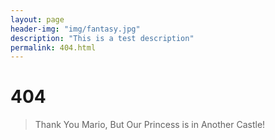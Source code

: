 ```yaml
---
layout: page
header-img: "img/fantasy.jpg"
description: "This is a test description"
permalink: 404.html
---
```


# 404

>Thank You Mario, But Our Princess is in Another Castle!


